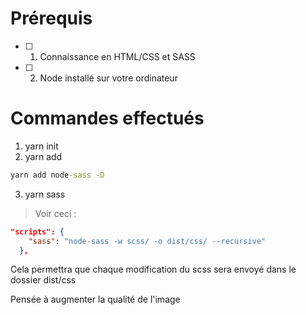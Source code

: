 # Prérequis 

- [ ] 1. Connaissance en HTML/CSS et SASS
- [ ] 2. Node installé sur votre ordinateur

# Commandes effectués
1. yarn init
2. yarn add 
```cmd
yarn add node-sass -D
```
3. yarn sass
> Voir ceci : 
```json
"scripts": {
    "sass": "node-sass -w scss/ -o dist/css/ --recursive"
  },
  ```
  Cela permettra que chaque modification du scss  sera envoyé dans le dossier dist/css

  Pensée à augmenter la qualité de l'image